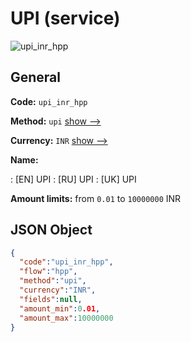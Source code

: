 
# UPI (service) 
![upi_inr_hpp](https://static.openfintech.io/payment_methods/upi_inr_hpp/logo.svg?w=400&c=v0.59.26#w200)  

## General 
 
**Code:** `upi_inr_hpp` 
 
**Method:** `upi` 
 [show -->](/payment-methods/upi/) 
 
**Currency:** `INR` [show -->](/currencies/INR/) 
 
**Name:** 
 
:	[EN] UPI 
:	[RU] UPI 
:	[UK] UPI 
 
**Amount limits:** from `0.01` to `10000000` INR 

## JSON Object 

```json
{
  "code":"upi_inr_hpp",
  "flow":"hpp",
  "method":"upi",
  "currency":"INR",
  "fields":null,
  "amount_min":0.01,
  "amount_max":10000000
}
```  
